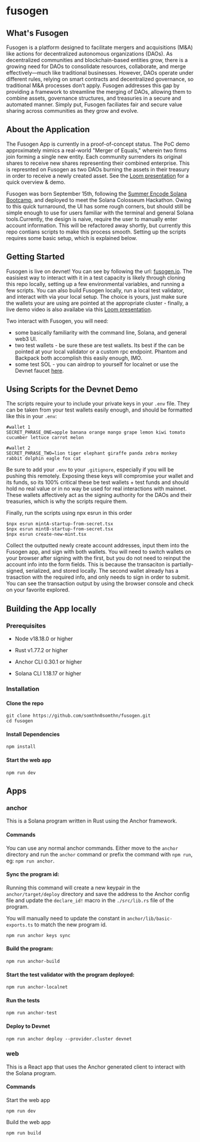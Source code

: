 # fusogen

## What's Fusogen

Fusogen is a platform designed to facilitate mergers and acquisitions (M&A) like actions for decentralized autonomous organizations (DAOs). As decentralized communities and blockchain-based entities grow, there is a growing need for DAOs to consolidate resources, collaborate, and merge effectively—much like traditional businesses. However, DAOs operate under different rules, relying on smart contracts and decentralized governance, so traditional M&A processes don’t apply. Fusogen addresses this gap by providing a framework to streamline the merging of DAOs, allowing them to combine assets, governance structures, and treasuries in a secure and automated manner. Simply put, Fusogen faciliates fair and secure value sharing across communities as they grow and evolve.

## About the Application

The Fusogen App is currently in a proof-of-concept status. The PoC demo approximately mimics a real-world "Merger of Equals," wherein two firms join forming a single new entity. Each community surrenders its original shares to receive new shares representing their combined enterprise. This is represnted on Fusogen as two DAOs burning the assets in their treasury in order to receive a newly created asset. See the [Loom presentation](https://www.loom.com/share/643e4931f83f4ee299340a81234b12cc?sid=d5d0b95c-6600-42e0-a725-f73b79e7e206) for a quick overview & demo.

Fusogen was born September 15th, following the [Summer Encode Solana Bootcamp](https://www.encode.club/solana-summer-bootcamp), and deployed to meet the Solana Colosseum Hackathon. Owing to this quick turnaround, the UI has some rough corners, but should still be simple enough to use for users familiar with the terminal and general Solana tools.Currently, the design is naive, require the user to manually enter account information. This will be refactored away shortly, but currently this repo contians scripts to make this process smooth. Setting up the scripts requires some basic setup, which is explained below.


## Getting Started

Fusogen is live on devnet! You can see by following the url: [fusogen.io](fusogen.io). The easisiest way to interact with it in a test capacity is likely through cloning this repo locally, setting up a few environmental variables, and running a few scripts. You can also build Fusogen locally, run a local test validator, and interact with via your local setup. The choice is yours, just make sure the wallets your are using are pointed at the appropriate cluster - finally, a live demo video is also availabe via this [Loom presentation](https://www.loom.com/share/643e4931f83f4ee299340a81234b12cc?sid=d5d0b95c-6600-42e0-a725-f73b79e7e206).

Two interact with Fusogen, you will need:
- some basically familiarity with the command line, Solana, and general web3 UI.
- two test wallets - be sure these are test wallets. Its best if the can be pointed at your local validator or a custom rpc endpoint. Phantom and Backpack both accomplish this easily enough, IMO.
- some test SOL - you can airdrop to yourself for localnet or use the Devnet faucet [here](https://faucet.solana.com/).

## Using Scripts for the Devnet Demo

The scripts require your to include your private keys in your `.env` file. They can be taken from your test wallets easily enough, and should be formatted like this in your `.env`:

```code
#wallet 1
SECRET_PHRASE_ONE=apple banana orange mango grape lemon kiwi tomato cucumber lettuce carrot melon
```

```code
#wallet 2
SECRET_PHRASE_TWO=lion tiger elephant giraffe panda zebra monkey rabbit dolphin eagle fox cat
```

Be sure to add your `.env` to your `.gitignore`, especially if you will be pushing this remotely. Exposing these keys will compromise your wallet and its funds, so its 100% critical these be test wallets + test funds and should hold no real value or in no way be used for real interactions with mainnet. These wallets affectively act as the signing authority for the DAOs and their treasuries, which is why the scripts require them. 

Finally, run the scripts using npx esrun in this order

```shell
$npx esrun mintA-startup-from-secret.tsx
$npx esrun mintB-startup-from-secret.tsx
$npx esrun create-new-mint.tsx
```

Collect the outputted newly create account addresses, input them into the Fusogen app, and sign with both wallets. You will need to switch wallets on your browser after signing with the first, but you do not need to reinput the account info into the form fields. This is because the transaciton is partially-signed, serialized, and stored locally. The second wallet already has a trasaction with the required info, and only needs to sign in order to submit. You can see the transaction output by using the browser console and check on your favorite explored.

## Building the App locally

### Prerequisites

- Node v18.18.0 or higher

- Rust v1.77.2 or higher
- Anchor CLI 0.30.1 or higher
- Solana CLI 1.18.17 or higher

### Installation

#### Clone the repo

```shell
git clone https://github.com/somthn0somthn/fusogen.git
cd fusogen
```

#### Install Dependencies

```shell
npm install
```

#### Start the web app

```
npm run dev
```

## Apps

### anchor

This is a Solana program written in Rust using the Anchor framework.

#### Commands

You can use any normal anchor commands. Either move to the `anchor` directory and run the `anchor` command or prefix the command with `npm run`, eg: `npm run anchor`.

#### Sync the program id:

Running this command will create a new keypair in the `anchor/target/deploy` directory and save the address to the Anchor config file and update the `declare_id!` macro in the `./src/lib.rs` file of the program.

You will manually need to update the constant in `anchor/lib/basic-exports.ts` to match the new program id.

```shell
npm run anchor keys sync
```

#### Build the program:

```shell
npm run anchor-build
```

#### Start the test validator with the program deployed:

```shell
npm run anchor-localnet
```

#### Run the tests

```shell
npm run anchor-test
```

#### Deploy to Devnet

```shell
npm run anchor deploy --provider.cluster devnet
```

### web

This is a React app that uses the Anchor generated client to interact with the Solana program.

#### Commands

Start the web app

```shell
npm run dev
```

Build the web app

```shell
npm run build
```
